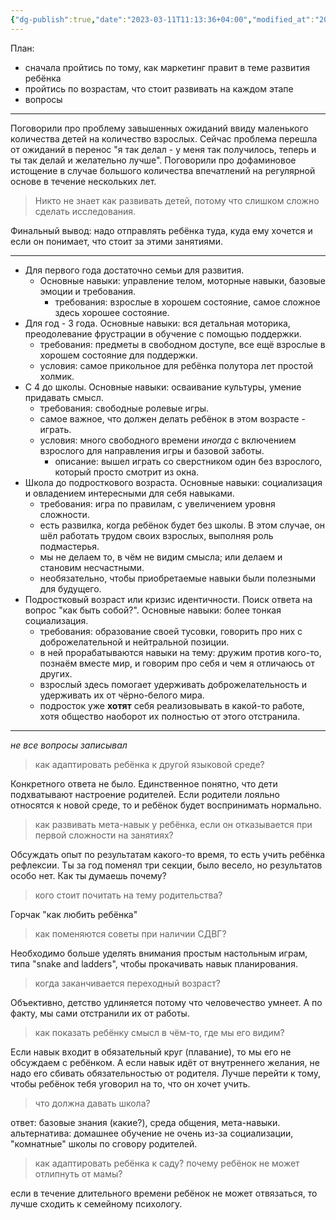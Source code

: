 ```yaml
---
{"dg-publish":true,"date":"2023-03-11T11:13:36+04:00","modified_at":"2023-03-11T21:00:37+04:00","permalink":"/articles/razvitie-rebyonka-by-petranovskaya/","dgPassFrontmatter":true}
---
```



План:
- сначала пройтись по тому, как маркетинг правит в теме развития ребёнка
- пройтись по возрастам, что стоит развивать на каждом этапе
- вопросы



---

Поговорили про проблему завышенных ожиданий ввиду маленького количества детей на количество взрослых. Сейчас проблема перешла от ожиданий в перенос "я так делал - у меня так получилось, теперь и ты так делай и желательно лучше". Поговорили про дофаминовое истощение в случае большого количества впечатлений на регулярной основе в течение нескольких лет.

> Никто не знает как развивать детей, потому что слишком сложно сделать исследования.

Финальный вывод: надо отправлять ребёнка туда, куда ему хочется и если он понимает, что стоит за этими занятиями.

---

- Для первого года достаточно семьи для развития. 
    - Основные навыки: управление телом, моторные навыки, базовые эмоции и требования. 
        - требования: взрослые в хорошем состояние, самое сложное здесь хорошее состояние.
- Для год - 3 года. Основные навыки: вся детальная моторика, преодолевание фрустрации в обучение с помощью поддержки.
    - требования: предметы в свободном доступе, все ещё взрослые в хорошем состояние для поддержки.
    - условия: самое прикольное для ребёнка полутора лет простой холмик.
- С 4 до школы. Основные навыки: осваивание культуры, умение придавать смысл. 
    - требования: свободные ролевые игры.
    - самое важное, что должен делать ребёнок в этом возрасте - играть. 
    - условия: много свободного времени *иногда* с включением взрослого для направления игры и базовой заботы.
        - описание: вышел играть со сверстником один без взрослого, который просто смотрит из окна.
- Школа до подросткового возраста. Основные навыки: социализация и овладением интересными для себя навыками.
    - требования: игра по правилам, с увеличением уровня сложности.
    - есть развилка, когда ребёнок будет без школы. В этом случае, он шёл работать трудом своих взрослых, выполняя роль подмастерья.
    - мы не делаем то, в чём не видим смысла; или делаем и становим несчастными.
    - необязательно, чтобы приобретаемые навыки были полезными для будущего.
- Подростковый возраст или кризис идентичности. Поиск ответа на вопрос "как быть собой?". Основные навыки: более тонкая социализация.
    - требования: образование своей тусовки, говорить про них с доброжелательной и нейтральной позиции.
    - в ней прорабатываются навыки на тему: дружим против кого-то, познаём вместе мир, и говорим про себя и чем я отличаюсь от других.
    - взрослый здесь помогает удерживать доброжелательность и удерживать их от чёрно-белого мира.
    - подросток уже **хотят** себя реализовывать в какой-то работе, хотя общество наоборот их полностью от этого отстранила.

---

*не все вопросы записывал*

> как адаптировать ребёнка к другой языковой среде?

Конкретного ответа не было. Единственное понятно, что дети подхватывают настроение родителей. Если родители лояльно относятся к новой среде, то и ребёнок будет воспринимать нормально.

> как развивать мета-навык у ребёнка, если он отказывается при первой сложности на занятиях?

Обсуждать опыт по результатам какого-то время, то есть учить ребёнка рефлексии. Ты за год поменял три секции, было весело, но результатов особо нет. Как ты думаешь почему? 

> кого стоит почитать на тему родительства?

Горчак "как любить ребёнка"

> как поменяются советы при наличии СДВГ?

Необходимо больше уделять внимания простым настольным играм, типа "snake and ladders", чтобы прокачивать навык планирования.

> когда заканчивается переходный возраст?

Объективно, детство удлиняется потому что человечество умнеет. А по факту, мы сами отстранили их от работы.

> как показать ребёнку смысл в чём-то, где мы его видим?

Если навык входит в обязательный круг (плавание), то мы его не обсуждаем с ребёнком. А если навык идёт от внутреннего желания, не надо его сбивать обязательностью от родителя. Лучше перейти к тому, чтобы ребёнок тебя уговорил на то, что он хочет учить.

> что должна давать школа?

ответ: базовые знания (какие?), среда общения, мета-навыки.
альтернатива: домашнее обучение не очень из-за социализации, "комнатные" школы по сговору родителей.

> как адаптировать ребёнка к саду? почему ребёнок не может отлипнуть от мамы?

если в течение длительного времени ребёнок не может отвязаться, то лучше сходить к семейному психологу.
